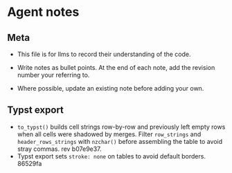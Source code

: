 
# Agent notes

## Meta

* This file is for llms to record their understanding of the code.

* Write notes as bullet points. At the end of each note, add the revision number
your referring to.

* Where possible, update an existing note before adding your own.

## Typst export

* `to_typst()` builds cell strings row-by-row and previously left empty rows when all cells were shadowed by merges. Filter `row_strings` and `header_rows_strings` with `nzchar()` before assembling the table to avoid stray commas. rev b07e9e37.
* Typst export sets `stroke: none` on tables to avoid default borders. 86529fa

